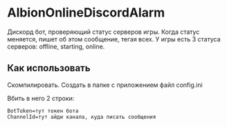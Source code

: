 # AlbionOnlineDiscordAlarm

Дискорд бот, проверяющий статус серверов игры. Когда статус меняется, пишет об этом сообщение, тегая всех.
У игры есть 3 статуса серверов: offline, starting, online.

## Как использовать

Скомпилировать.
Создать в папке с приложением файл config.ini

Вбить в него 2 строки:
```
BotToken=тут токен бота
ChannelId=тут айди канала, куда писать сообщения
```
